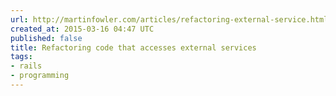 ```yaml
---
url: http://martinfowler.com/articles/refactoring-external-service.html
created_at: 2015-03-16 04:47 UTC
published: false
title: Refactoring code that accesses external services
tags:
- rails
- programming
---
```



